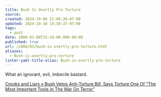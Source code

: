 ```yaml
---
title: Bush Is Overtly Pro Torture
source: 
created: 2024-10-06 21:06:26-07:00
updated: 2024-10-10 14:59:37-07:00
tags:
  - post
date: 2008-03-08T15:18:00.000-08:00
published: true
url: /2008/03/bush-is-overtly-pro-torture.html
aliases:
  - Bush-is-overtly-pro-torture
linter-yaml-title-alias: Bush-is-overtly-pro-torture
---
```



What an ignorant, evil, imbecile bastard.  
  
[Crooks and Liars » Bush Vetos Anti-Torture Bill, Says Torture One Of “The Most Important Tools In The War On Terror”](https://www.crooksandliars.com/2008/03/08/bush-vetos-anti-torture-bill-says-torture-one-of-the-most-important-tool-in-the-war-on-terror/)